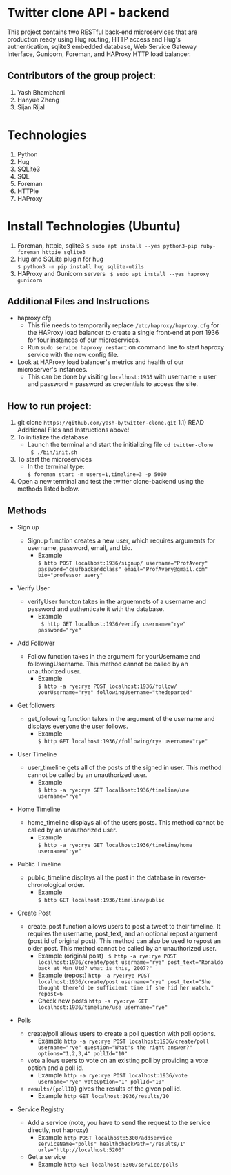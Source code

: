 Twitter clone API - backend
===============================
This project contains two RESTful back-end microservices that are production ready using Hug routing, HTTP access and Hug's authentication, sqlite3 embedded database, Web Service Gateway Interface, Gunicorn, Foreman, and HAProxy HTTP load balancer.

Contributors of the group project:  
---------------------------------- 
1) Yash Bhambhani
2) Hanyue Zheng
3) Sijan Rijal  
  
Technologies      
===============================
1) Python  
2) Hug  
3) SQLite3  
4) SQL  
5) Foreman  
6) HTTPie  
7) HAProxy

Install Technologies (Ubuntu)  
===============================
1) Foreman, httpie, sqlite3
   ``` $ sudo apt install --yes python3-pip ruby-foreman httpie sqlite3  ```
2) Hug and SQLite plugin for hug  
   ``` $ python3 -m pip install hug sqlite-utils ```  
3) HAProxy and Gunicorn servers
   ``` $ sudo apt install --yes haproxy gunicorn```

Additional Files and Instructions
----------------------------------
- haproxy.cfg
   - This file needs to temporarily replace ``` /etc/haproxy/haproxy.cfg ``` for the HAProxy load balancer to create a single front-end at port 1936 for four instances of our microservices.
   - Run ``` sudo service haproxy restart ``` on command line to start haproxy service with the new config file.
- Look at HAProxy load balancer's metrics and health of our microserver's instances.
   - This can be done by visiting ``` localhost:1935 ``` with username = user and password = password as credentials to access the site. 

How to run project:
--------------------  
1) git clone ``` https://github.com/yash-b/twitter-clone.git ```
   1.1) READ Additional Files and Instructions above!      
2) To initialize the database
   - Launch the terminal and start the initializing file 
      ``` cd twitter-clone ```  
      ``` $ ./bin/init.sh```  
3) To start the microservices    
   - In the terminal type:  
      ``` $ foreman start -m users=1,timeline=3 -p 5000 ```  
4) Open a new terminal and test the twitter clone-backend using the methods listed below.

Methods  
--------------  
- Sign up  
   - Signup function creates a new user, which requires arguments for username, password, email, and bio.  
      - Example  
      ``` $ http POST localhost:1936/signup/ username="ProfAvery" password="csufbackendclass" email="ProfAvery@gmail.com" bio="professor avery" ```  

- Verify User  
   -  verifyUser functon takes in the arguemnets of a username and password and authenticate it with the database.  
      - Example  
      ``` $ http GET localhost:1936/verify username="rye" password="rye"```  

- Add Follower   
   - Follow function takes in the argument for yourUsername and followingUsername. This method cannot be called by an unauthorized user.  
      - Example  
      ``` $ http -a rye:rye POST localhost:1936/follow/ yourUsername="rye" followingUsername="thedeparted" ```  

- Get followers
   - get_following function takes in the argument of the username and displays everyone the user follows.  
      - Example  
      ``` $ http GET localhost:1936//following/rye username="rye" ```  

- User Timeline  
   - user_timeline gets all of the posts of the signed in user. This method cannot be called by an unauthorized user.
      - Example  
      ``` $ http -a rye:rye GET localhost:1936/timeline/use username="rye" ```  

- Home Timeline  
   - home_timeline displays all of the users posts. This method cannot be called by an unauthorized user.  
      - Example  
      ``` $ http -a rye:rye GET localhost:1936/timeline/home username="rye" ```    

- Public Timeline  
   - public_timeline displays all the post in the database in reverse-chronological order.  
      - Example  
      ``` $ http GET localhost:1936/timeline/public ```    

- Create Post  
   - create_post function allows users to post a tweet to their timeline. It requires the username, post_text, and an optional repost argument (post id of original post). This method can also be used to repost an older post. This method cannot be called by an unauthorized user.
      - Example (original post)
      ``` $ http -a rye:rye POST localhost:1936/create/post username="rye" post_text="Ronaldo back at Man Utd? what is this, 2007?"```
      - Example (repost)
      ``` http -a rye:rye POST localhost:1936/create/post username="rye" post_text="She thought there'd be sufficient time if she hid her watch." repost=6 ```
      - Check new posts
      ``` http -a rye:rye GET localhost:1936/timeline/use username="rye" ``` 

- Polls
   - create/poll allows users to create a poll question with poll options.
      - Example
      ```http -a rye:rye POST localhost:1936/create/poll username="rye" question="What's the right answer?" options="1,2,3,4" pollId="10"```
   - `vote` allows users to vote on an existing poll by providing a vote option and a poll id.
      - Example
      ```http -a rye:rye POST localhost:1936/vote username="rye" voteOption="1" pollId="10"```
   - `results/{pollID}` gives the results of the given poll id.
      - Example
      ```http GET localhost:1936/results/10```

- Service Registry
   - Add a service (note, you have to send the request to the service directly, not haproxy)
      - Example
      ```http POST localhost:5300/addservice serviceName="polls" healthcheckPath="/results/1" urls="http://localhost:5200"```
   - Get a service
      - Example
      ```http GET localhost:5300/service/polls```
